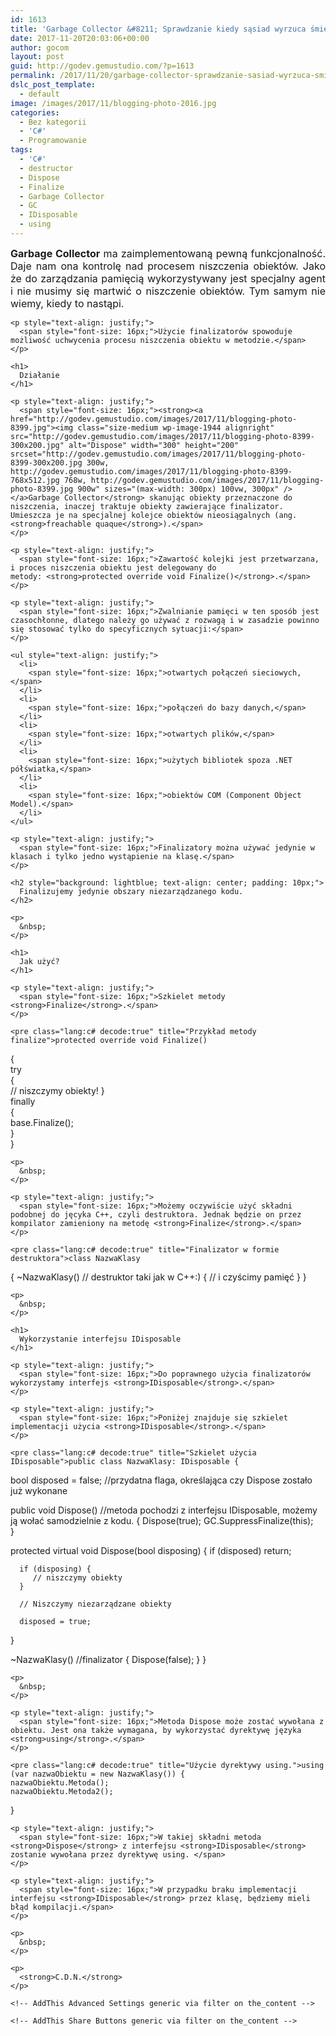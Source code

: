 ```yaml
---
id: 1613
title: 'Garbage Collector &#8211; Sprawdzanie kiedy sąsiad wyrzuca śmieci.'
date: 2017-11-20T20:03:06+00:00
author: gocom
layout: post
guid: http://godev.gemustudio.com/?p=1613
permalink: /2017/11/20/garbage-collector-sprawdzanie-sasiad-wyrzuca-smieci/
dslc_post_template:
  - default
image: /images/2017/11/blogging-photo-2016.jpg
categories:
  - Bez kategorii
  - 'C#'
  - Programowanie
tags:
  - 'C#'
  - destructor
  - Dispose
  - Finalize
  - Garbage Collector
  - GC
  - IDisposable
  - using
---
```

<div id="dslc-theme-content">
  <div id="dslc-theme-content-inner">
    <p style="text-align: justify;">
      <span style="font-size: 16px;"><strong>Garbage Collector</strong> ma zaimplementowaną pewną funkcjonalność. Daje nam ona kontrolę nad procesem niszczenia obiektów. Jako że do zarządzania pamięcią wykorzystywany jest specjalny agent i nie musimy się martwić o niszczenie obiektów. Tym samym nie wiemy, kiedy to nastąpi.</span>
    </p>
    
    <p style="text-align: justify;">
      <span style="font-size: 16px;">Użycie finalizatorów spowoduje możliwość uchwycenia procesu niszczenia obiektu w metodzie.</span>
    </p>
    
    <h1>
      Działanie
    </h1>
    
    <p style="text-align: justify;">
      <span style="font-size: 16px;"><strong><a href="http://godev.gemustudio.com/images/2017/11/blogging-photo-8399.jpg"><img class="size-medium wp-image-1944 alignright" src="http://godev.gemustudio.com/images/2017/11/blogging-photo-8399-300x200.jpg" alt="Dispose" width="300" height="200" srcset="http://godev.gemustudio.com/images/2017/11/blogging-photo-8399-300x200.jpg 300w, http://godev.gemustudio.com/images/2017/11/blogging-photo-8399-768x512.jpg 768w, http://godev.gemustudio.com/images/2017/11/blogging-photo-8399.jpg 900w" sizes="(max-width: 300px) 100vw, 300px" /></a>Garbage Collector</strong> skanując obiekty przeznaczone do niszczenia, inaczej traktuje obiekty zawierające finalizator. Umieszcza je na specjalnej kolejce obiektów nieosiągalnych (ang. <strong>freachable quaque</strong>).</span>
    </p>
    
    <p style="text-align: justify;">
      <span style="font-size: 16px;">Zawartość kolejki jest przetwarzana, i proces niszczenia obiektu jest delegowany do metody: <strong>protected override void Finalize()</strong>.</span>
    </p>
    
    <p style="text-align: justify;">
      <span style="font-size: 16px;">Zwalnianie pamięci w ten sposób jest czasochłonne, dlatego należy go używać z rozwagą i w zasadzie powinno się stosować tylko do specyficznych sytuacji:</span>
    </p>
    
    <ul style="text-align: justify;">
      <li>
        <span style="font-size: 16px;">otwartych połączeń sieciowych,</span>
      </li>
      <li>
        <span style="font-size: 16px;">połączeń do bazy danych,</span>
      </li>
      <li>
        <span style="font-size: 16px;">otwartych plików,</span>
      </li>
      <li>
        <span style="font-size: 16px;">użytych bibliotek spoza .NET półświatka,</span>
      </li>
      <li>
        <span style="font-size: 16px;">obiektów COM (Component Object Model).</span>
      </li>
    </ul>
    
    <p style="text-align: justify;">
      <span style="font-size: 16px;">Finalizatory można używać jedynie w klasach i tylko jedno wystąpienie na klasę.</span>
    </p>
    
    <h2 style="background: lightblue; text-align: center; padding: 10px;">
      Finalizujemy jedynie obszary niezarządzanego kodu.
    </h2>
    
    <p>
      &nbsp;
    </p>
    
    <h1>
      Jak użyć?
    </h1>
    
    <p style="text-align: justify;">
      <span style="font-size: 16px;">Szkielet metody <strong>Finalize</strong>.</span>
    </p>
    
    <pre class="lang:c# decode:true" title="Przykład metody finalize">protected override void Finalize()  
{  
    try  
    {  
        // niszczymy obiekty!
    }  
    finally  
    {  
        base.Finalize();  
    }  
}</pre>
    
    <p>
      &nbsp;
    </p>
    
    <p style="text-align: justify;">
      <span style="font-size: 16px;">Możemy oczywiście użyć składni podobnej do jęcyka C++, czyli destruktora. Jednak będzie on przez kompilator zamieniony na metodę <strong>Finalize</strong>.</span>
    </p>
    
    <pre class="lang:c# decode:true" title="Finalizator w formie destruktora">class NazwaKlasy
{
    ~NazwaKlasy()  // destruktor taki jak w C++:)
    {
        // i czyścimy pamięć
    }
}</pre>
    
    <p>
      &nbsp;
    </p>
    
    <h1>
      Wykorzystanie interfejsu IDisposable
    </h1>
    
    <p style="text-align: justify;">
      <span style="font-size: 16px;">Do poprawnego użycia finalizatorów wykorzystamy interfejs <strong>IDisposable</strong>.</span>
    </p>
    
    <p style="text-align: justify;">
      <span style="font-size: 16px;">Poniżej znajduje się szkielet implementacji użycia <strong>IDisposable</strong>.</span>
    </p>
    
    <pre class="lang:c# decode:true" title="Szkielet użycia IDisposable">public class NazwaKlasy: IDisposable {  
   bool disposed = false; //przydatna flaga, określająca czy Dispose zostało już wykonane
   
   public void Dispose() //metoda pochodzi z interfejsu IDisposable, możemy ją wołać samodzielnie z kodu.
   { 
      Dispose(true);
      GC.SuppressFinalize(this);           
   }
   
   protected virtual void Dispose(bool disposing)
   {
      if (disposed)
         return; 
      
      if (disposing) {
         // niszczymy obiekty
      }
      
      // Niszczymy niezarządzane obiekty
      
      disposed = true;
   }

   ~NazwaKlasy() //finalizator
   {
      Dispose(false);
   }
}</pre>
    
    <p>
      &nbsp;
    </p>
    
    <p style="text-align: justify;">
      <span style="font-size: 16px;">Metoda Dispose może zostać wywołana z obiektu. Jest ona także wymagana, by wykorzystać dyrektywę języka <strong>using</strong>.</span>
    </p>
    
    <pre class="lang:c# decode:true" title="Użycie dyrektywy using.">using (var nazwaObiektu = new NazwaKlasy()) {
    nazwaObiektu.Metoda();
    nazwaObiektu.Metoda2();
}</pre>
    
    <p style="text-align: justify;">
      <span style="font-size: 16px;">W takiej składni metoda <strong>Dispose</strong> z interfejsu <strong>IDisposable</strong> zostanie wywołana przez dyrektywę using. </span>
    </p>
    
    <p style="text-align: justify;">
      <span style="font-size: 16px;">W przypadku braku implementacji interfejsu <strong>IDisposable</strong> przez klasę, będziemy mieli błąd kompilacji.</span>
    </p>
    
    <p>
      &nbsp;
    </p>
    
    <p>
      <strong>C.D.N.</strong>
    </p>
    
    <!-- AddThis Advanced Settings generic via filter on the_content -->
    
    <!-- AddThis Share Buttons generic via filter on the_content -->
  </div>
</div>